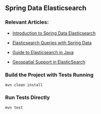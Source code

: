 ## Spring Data Elasticsearch

### Relevant Articles:
- [Introduction to Spring Data Elasticsearch](http://www.baeldung.com/spring-data-elasticsearch-tutorial)

- [Elasticsearch Queries with Spring Data](http://www.baeldung.com/spring-data-elasticsearch-queries)
- [Guide to Elasticsearch in Java](http://www.baeldung.com/elasticsearch-java)
- [Geospatial Support in ElasticSearch](http://www.baeldung.com/elasticsearch-geo-spatial)

### Build the Project with Tests Running
```
mvn clean install
```

### Run Tests Directly
```
mvn test
```

